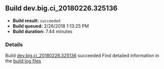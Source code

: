 ## Build dev.big.ci_20180226.325136
- **Build result:** `succeeded`
- **Build queued:** 2/26/2018 1:13:25 PM
- **Build duration:** 7.44 minutes
### Details
Build [dev.big.ci_20180226.325136](https://winappstudio.visualstudio.com/web/build.aspx?pcguid=a4ef43be-68ce-4195-a619-079b4d9834c2&builduri=vstfs%3a%2f%2f%2fBuild%2fBuild%2f25136) succeeded
Find detailed information in the [build log files](https://uwpctdiags.blob.core.windows.net/buildlogs/dev.big.ci_20180226.325136_logs.zip)
